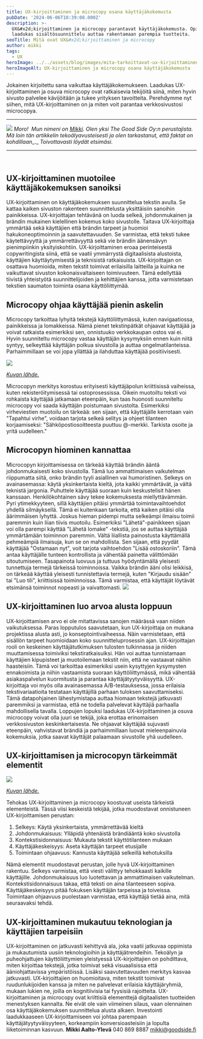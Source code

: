 ```yaml
---
title: UX-kirjoittaminen ja microcopy osana käyttäjäkokemusta
pubDate: '2024-06-06T10:39:08.000Z'
description: >-
  UX&#x2d;kirjoittaminen ja microcopy parantavat käyttäjäkokemusta. Opi, miten
  laadukas sisältösuunnittelu auttaa rakentamaan parempia tuotteita.
seoTitle: Mitä ovat UX&#x2d;kirjoittaminen ja microcopy
author: mikki
tags:
  - UX
heroImage: ../../assets/blog/images/mita-tarkoittavat-ux-kirjoittaminen-ja-microcopy/featured.webp
heroImageAlt: UX-kirjoittaminen ja microcopy osana käyttäjäkokemusta
---
```


Jokainen kirjoitettu sana vaikuttaa käyttäjäkokemukseen. Laadukas UX-kirjoittaminen ja osuva microcopy ovat ratkaisevia tekijöitä siinä, miten hyvin sivusto palvelee kävijöitään ja tukee yrityksen tavoitteita. Perehdymme nyt siihen, mitä UX-kirjoittaminen on ja miten voit parantaa verkkosivustosi microcopya.

* * *

![](/images/blog/mita-tarkoittavat-ux-kirjoittaminen-ja-microcopy/mikki-goodside-300x300.png) _Moro!_  _Mun nimeni on [Mikki](https://www.linkedin.com/in/mikkiaaltoyleva/). Olen yksi The Good Side Oy:n perustajista. Mä loin tän artikkelin_ _tekoälyavusteisesti ja olen tarkastanut, että faktat on kohdillaan__._ _Toivottavasti löydät etsimäsi._

* * *

 

## **UX-kirjoittaminen muotoilee käyttäjäkokemuksen sanoiksi**

UX-kirjoittaminen on käyttäjäkokemuksen suunnittelua tekstin avulla. Se kattaa kaiken sivuston rakenteen suunnittelusta yksittäisiin sanoihin painikkeissa. UX-kirjoittajan tehtävänä on luoda selkeä, johdonmukainen ja brändin mukainen kielellinen kokemus koko sivustolle. Taitava UX-kirjoittaja ymmärtää sekä käyttäjien että brändin tarpeet ja huomioi hakukoneoptimoinnin ja saavutettavuuden. Se varmistaa, että teksti tukee käytettävyyttä ja ymmärrettävyyttä sekä vie brändin äänensävyn pienimpiinkin yksityiskohtiin. UX-kirjoittaminen eroaa perinteisestä copywritingista siinä, että se vaatii ymmärrystä digitaalisista alustoista, käyttäjien käyttäytymisestä ja teknisistä ratkaisuista. UX-kirjoittajan on osattava huomioida, miten tekstit toimivat erilaisilla laitteilla ja kuinka ne vaikuttavat sivuston kokonaisvaltaiseen toimivuuteen. Tämä edellyttää tiivistä yhteistyötä suunnittelijoiden ja kehittäjien kanssa, jotta varmistetaan tekstien saumaton toiminta osana käyttöliittymää.

## **Microcopy ohjaa käyttäjää pienin askelin**

Microcopy tarkoittaa lyhyitä tekstejä käyttöliittymässä, kuten navigaatiossa, painikkeissa ja lomakkeissa. Nämä pienet tekstinpätkät ohjaavat käyttäjää ja voivat ratkaista esimerkiksi sen, onnistuuko verkkokaupan ostos vai ei. Hyvin suunniteltu microcopy vastaa käyttäjän kysymyksiin ennen kuin niitä syntyy, selkeyttää käyttäjän polkua sivustolla ja auttaa ongelmatilanteissa. Parhaimmillaan se voi jopa yllättää ja ilahduttaa käyttäjää positiivisesti.

![](/images/blog/mita-tarkoittavat-ux-kirjoittaminen-ja-microcopy/Esimerkki-hyvasta-microcopysta-png.webp)

_[Kuvan lähde.](https://uxloc.medium.com/what-is-microcopy-928b15e1e229)_

Microcopyn merkitys korostuu erityisesti käyttäjäpolun kriittisissä vaiheissa, kuten rekisteröitymisessä tai ostoprosessissa. Oikein muotoiltu teksti voi rohkaista käyttäjää jatkamaan eteenpäin, kun taas huonosti suunniteltu microcopy voi saada käyttäjän poistumaan sivustolta. Esimerkiksi virheviestien muotoilu on tärkeää: sen sijaan, että käyttäjälle kerrotaan vain "Tapahtui virhe", voidaan tarjota selkeä selitys ja ohjeet tilanteen korjaamiseksi: "Sähköpostiosoitteesta puuttuu @-merkki. Tarkista osoite ja yritä uudelleen."

## **Microcopyn hiominen kannattaa**

Microcopyn kirjoittamisessa on tärkeää käyttää brändin ääntä johdonmukaisesti koko sivustolla. Tämä luo ammattimaisen vaikutelman riippumatta siitä, onko brändin tyyli asiallinen vai humoristinen. Selkeys on avainasemassa: käytä yksinkertaista kieltä, jota kaikki ymmärtävät, ja vältä teknistä jargonia. Puhuttele käyttäjää suoraan kuin keskustelisit hänen kanssaan. Henkilökohtainen sävy tekee kokemuksesta miellyttävämmän. Pyri ytimekkyyteen, sillä käyttäjien pitäisi ymmärtää toimintavaihtoehdot yhdellä silmäyksellä. Tämä ei kuitenkaan tarkoita, että kaiken pitäisi olla äärimmäisen lyhyttä. Joskus hieman pidempi mutta selkeämpi ilmaisu toimii paremmin kuin liian tiivis muotoilu. Esimerkiksi "Lähetä"-painikkeen sijaan voi olla parempi käyttää "Lähetä lomake" -tekstiä, jos se auttaa käyttäjää ymmärtämään toiminnon paremmin. Vältä liiallista painostusta käyttämällä pehmeämpiä ilmaisuja, kun se on mahdollista. Sen sijaan, että pyydät käyttäjää "Ostamaan nyt", voit tarjota vaihtoehdon "Lisää ostoskoriin". Tämä antaa käyttäjälle tunteen kontrollista ja vähentää painetta välittömään sitoutumiseen. Tasapainota luovuus ja tuttuus hyödyntämällä yleisesti tunnettuja termejä tärkeissä toiminnoissa. Vaikka brändin ääni olisi leikkisä, on tärkeää käyttää yleisesti tunnistettavia termejä, kuten "Kirjaudu sisään" tai "Luo tili", kriittisissä toiminnoissa. Tämä varmistaa, että käyttäjät löytävät etsimänsä toiminnot nopeasti ja vaivattomasti. ![](/images/blog/mita-tarkoittavat-ux-kirjoittaminen-ja-microcopy/toimiva-microcopy-esimerkki-1333x1000.webp)

## **UX-kirjoittaminen luo arvoa alusta loppuun**

UX-kirjoittamisen arvo ei ole mitattavissa sanojen määrässä vaan niiden vaikutuksessa. Paras lopputulos saavutetaan, kun UX-kirjoittaja on mukana projektissa alusta asti, jo konseptointivaiheessa. Näin varmistetaan, että sisällön tarpeet huomioidaan koko suunnitteluprosessin ajan. UX-kirjoittajan rooli on keskeinen käyttäjätutkimuksen tulosten tulkinnassa ja niiden muuttamisessa toimiviksi tekstiratkaisuiksi. Hän voi auttaa tunnistamaan käyttäjien kipupisteet ja muotoilemaan tekstit niin, että ne vastaavat näihin haasteisiin. Tämä voi tarkoittaa esimerkiksi usein kysyttyjen kysymysten ennakoimista ja niihin vastaamista suoraan käyttöliittymässä, mikä vähentää asiakaspalvelun kuormitusta ja parantaa käyttäjätyytyväisyyttä. UX-kirjoittaja voi myös olla avainasemassa A/B-testauksessa, jossa erilaisia tekstivariaatioita testataan käyttäjillä parhaan tuloksen saavuttamiseksi. Tämä datapohjainen lähestymistapa auttaa hiomaan tekstejä jatkuvasti paremmiksi ja varmistaa, että ne todella palvelevat käyttäjiä parhaalla mahdollisella tavalla. Loppujen lopuksi laadukas UX-kirjoittaminen ja osuva microcopy voivat olla juuri se tekijä, joka erottaa erinomaisen verkkosivuston keskinkertaisesta. Ne ohjaavat käyttäjää sujuvasti eteenpäin, vahvistavat brändiä ja parhaimmillaan luovat mieleenpainuvia kokemuksia, jotka saavat käyttäjät palaamaan sivustolle yhä uudelleen.

## **UX-kirjoittamisen ja microcopyn tärkeimmät elementit**

![](/images/blog/mita-tarkoittavat-ux-kirjoittaminen-ja-microcopy/Esimerkki-hyvasta-UX-kirjoittamisesta-png.webp)

_[Kuvan lähde.](https://uxloc.medium.com/what-is-microcopy-928b15e1e229)_

Tehokas UX-kirjoittaminen ja microcopy koostuvat useista tärkeistä elementeistä. Tässä viisi keskeistä tekijää, jotka muodostavat onnistuneen UX-kirjoittamisen perustan:

1.  Selkeys: Käytä yksinkertaista, ymmärrettävää kieltä
2.  Johdonmukaisuus: Ylläpidä yhtenäistä brändiääntä koko sivustolla
3.  Kontekstisidonnaisuus: Mukauta tekstit käyttötilanteen mukaan
4.  Käyttäjäkeskeisyys: Aseta käyttäjän tarpeet etusijalle
5.  Toimintaan ohjaavuus: Kannusta käyttäjää selkeillä kehotuksilla

Nämä elementit muodostavat perustan, jolle hyvä UX-kirjoittaminen rakentuu. Selkeys varmistaa, että viesti välittyy tehokkaasti kaikille käyttäjille. Johdonmukaisuus luo luotettavan ja ammattimaisen vaikutelman. Kontekstisidonnaisuus takaa, että teksti on aina tilanteeseen sopiva. Käyttäjäkeskeisyys pitää fokuksen käyttäjän tarpeissa ja toiveissa. Toimintaan ohjaavuus puolestaan varmistaa, että käyttäjä tietää aina, mitä seuraavaksi tehdä.

## **UX-kirjoittaminen mukautuu teknologian ja käyttäjien tarpeisiin**

UX-kirjoittaminen on jatkuvasti kehittyvä ala, joka vaatii jatkuvaa oppimista ja mukautumista uusiin teknologioihin ja käyttäjätrendeihin. Tekoälyn ja puheohjattujen käyttöliittymien yleistyessä UX-kirjoittajien on pohdittava, miten kirjoittaa tekstejä, jotka toimivat sekä visuaalisissa että ääniohjattavissa ympäristöissä. Lisäksi saavutettavuuden merkitys kasvaa jatkuvasti. UX-kirjoittajien on huomioitava, miten tekstit toimivat ruudunlukijoiden kanssa ja miten ne palvelevat erilaisia käyttäjäryhmiä, mukaan lukien ne, joilla on kognitiivisia tai fyysisiä rajoitteita. UX-kirjoittaminen ja microcopy ovat kriittisiä elementtejä digitaalisten tuotteiden menestyksen kannalta. Ne eivät ole vain viimeinen silaus, vaan olennainen osa käyttäjäkokemuksen suunnittelua alusta alkaen. Investointi laadukkaaseen UX-kirjoittamiseen voi johtaa parempaan käyttäjätyytyväisyyteen, korkeampiin konversioasteisiin ja lopulta liiketoiminnan kasvuun. **Mikki Aalto-Ylevä** 040 869 8887 mikki@goodside.fi